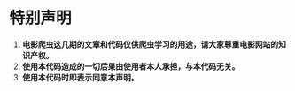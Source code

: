 # 特别声明
1. **电影爬虫这几期的文章和代码仅供爬虫学习的用途，请大家尊重电影网站的知识产权。**
2. **使用本代码造成的一切后果由使用者本人承担，与本代码无关。**
3. **使用本代码时即表示同意本声明。**

